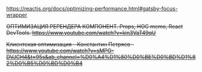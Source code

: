 https://reactjs.org/docs/optimizing-performance.html#gatsby-focus-wrapper

~~ОПТИМИЗАЦИЯ РЕРЕНДЕРА КОМПОНЕНТ. Props, HOC memo, React DevTools. https://www.youtube.com/watch?v=kin3VaT49qU~~

~~Клиентская оптимизация – Константин Петряев - https://www.youtube.com/watch?v=sMPO-DVJCH4&t=95s&ab_channel=%D0%A4%D1%80%D0%BE%D0%BD%D1%82%D0%B5%D0%BD%D0%B4~~